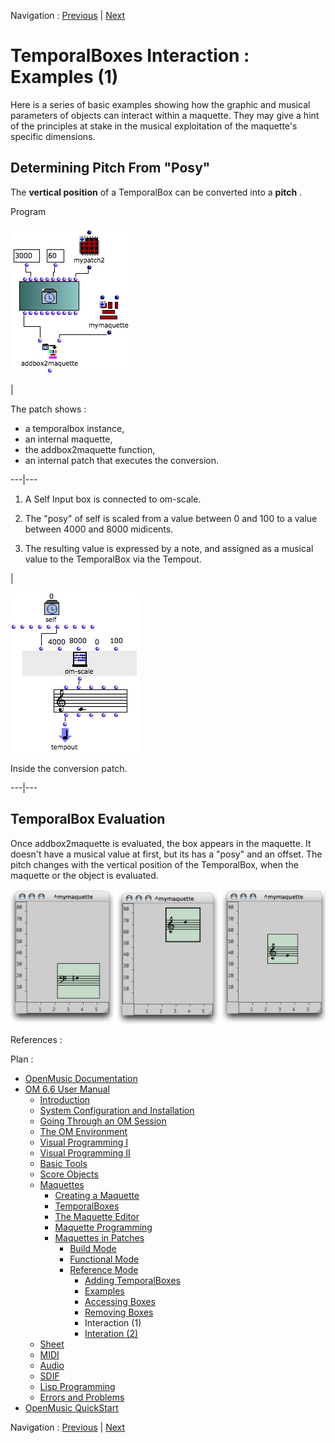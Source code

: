 
Navigation : [Previous](REF4 "page précédente\(Removing Boxes\)")
| [Next](Intercation2 "Next\(Interation \(2\)\)")


# TemporalBoxes Interaction : Examples (1)

Here is a series of basic examples showing how the graphic and musical
parameters of objects can interact within a maquette. They may give a hint of
the principles at stake in the musical exploitation of the maquette's specific
dimensions.

## Determining Pitch From "Posy"

The  **vertical position** of a TemporalBox can be converted into a  **pitch**
.

Program

![](../res/posy%3Dpitch1.png)

|

The patch shows :

  * a temporalbox instance,
  * an internal maquette, 
  * the addbox2maquette function, 
  * an internal patch that executes the conversion. 

  
  
---|---  
  
  1. A Self Input box is connected to om-scale. 

  2. The "posy" of self is scaled from a value between 0 and 100 to a value between 4000 and 8000 midicents. 

  3. The resulting value is expressed by a note, and assigned as a musical value to the TemporalBox via the Tempout.

|

![Inside the conversion patch.](../res/posy%3Dpith.png)

Inside the conversion patch.  
  
---|---  
  
## TemporalBox Evaluation

Once addbox2maquette is evaluated, the box appears in the maquette. It doesn't
have a musical value at first, but its has a "posy" and an offset. The pitch
changes with the vertical position of the TemporalBox, when the maquette or
the object is evaluated.

![](../res/posy%3Dpitch2.png)

References :

Plan :

  * [OpenMusic Documentation](OM-Documentation)
  * [OM 6.6 User Manual](OM-User-Manual)
    * [Introduction](00-Sommaire)
    * [System Configuration and Installation](Installation)
    * [Going Through an OM Session](Goingthrough)
    * [The OM Environment](Environment)
    * [Visual Programming I](BasicVisualProgramming)
    * [Visual Programming II](AdvancedVisualProgramming)
    * [Basic Tools](BasicObjects)
    * [Score Objects](ScoreObjects)
    * [Maquettes](Maquettes)
      * [Creating a Maquette](Maquette)
      * [TemporalBoxes](TemporalBoxes)
      * [The Maquette Editor](Editor)
      * [Maquette Programming](Programming%20Maquette)
      * [Maquettes in Patches](Maquettes%20in%20Patches)
        * [Build Mode](Build)
        * [Functional Mode](Maquettes%20in%20Patches1)
        * [Reference Mode](Maquettes%20in%20Patches2)
          * [Adding TemporalBoxes](addprocedure)
          * [Examples](addexamples)
          * [Accessing Boxes](REF3)
          * [Removing Boxes](REF4)
          * Interaction (1)
          * [Interation (2)](Intercation2)
    * [Sheet](Sheet)
    * [MIDI](MIDI)
    * [Audio](Audio)
    * [SDIF](SDIF)
    * [Lisp Programming](Lisp)
    * [Errors and Problems](errors)
  * [OpenMusic QuickStart](QuickStart-Chapters)

Navigation : [Previous](REF4 "page précédente\(Removing Boxes\)")
| [Next](Intercation2 "Next\(Interation \(2\)\)")

